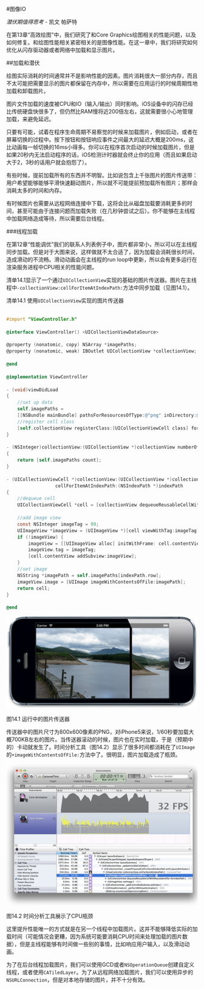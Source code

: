 #图像IO

*潜伏期值得思考* - 凯文 帕萨特

在第13章“高效绘图”中，我们研究了和Core Graphics绘图相关的性能问题，以及如何修复。和绘图性能相关紧密相关的是图像性能。在这一章中，我们将研究如何优化从闪存驱动器或者网络中加载和显示图片。

##加载和潜伏

绘图实际消耗的时间通常并不是影响性能的因素。图片消耗很大一部分内存，而且不太可能把需要显示的图片都保留在内存中，所以需要在应用运行的时候周期性地加载和卸载图片。

图片文件加载的速度被CPU和IO（输入/输出）同时影响。iOS设备中的闪存已经比传统硬盘快很多了，但仍然比RAM慢将近200倍左右，这就需要很小心地管理加载，来避免延迟。

只要有可能，试着在程序生命周期不易察觉的时候来加载图片，例如启动，或者在屏幕切换的过程中。按下按钮和按钮响应事件之间最大的延迟大概是200ms，这比动画每一帧切换的16ms小得多。你可以在程序首次启动的时候加载图片，但是如果20秒内无法启动程序的话，iOS检测计时器就会终止你的应用（而且如果启动大于2，3秒的话用户就会抱怨了）。

有些时候，提前加载所有的东西并不明智。比如说包含上千张图片的图片传送带：用户希望能够能够平滑快速翻动图片，所以就不可能提前预加载所有图片；那样会消耗太多的时间和内存。

有时候图片也需要从远程网络连接中下载，这将会比从磁盘加载要消耗更多的时间，甚至可能由于连接问题而加载失败（在几秒钟尝试之后）。你不能够在主线程中加载网络造成等待，所以需要后台线程。

###线程加载

在第12章“性能调优”我们的联系人列表例子中，图片都非常小，所以可以在主线程同步加载。但是对于大图来说，这样做就不太合适了，因为加载会消耗很长时间，造成滑动的不流畅。滑动动画会在主线程的run loop中更新，所以会有更多运行在渲染服务进程中CPU相关的性能问题。

清单14.1显示了一个通过`UICollectionView`实现的基础的图片传送器。图片在主线程中`-collectionView:cellForItemAtIndexPath:`方法中同步加载（见图14.1）。

清单14.1 使用`UICollectionView`实现的图片传送器

```objective-c

#import "ViewController.h"

@interface ViewController() <UICollectionViewDataSource>

@property (nonatomic, copy) NSArray *imagePaths;
@property (nonatomic, weak) IBOutlet UICollectionView *collectionView;

@end

@implementation ViewController

- (void)viewDidLoad
{
    //set up data
    self.imagePaths =
    [[NSBundle mainBundle] pathsForResourcesOfType:@"png" inDirectory:@"Vacation Photos"];
    //register cell class
    [self.collectionView registerClass:[UICollectionViewCell class] forCellWithReuseIdentifier:@"Cell"];
}

- (NSInteger)collectionView:(UICollectionView *)collectionView numberOfItemsInSection:(NSInteger)section
{
    return [self.imagePaths count];
}

- (UICollectionViewCell *)collectionView:(UICollectionView *)collectionView
                  cellForItemAtIndexPath:(NSIndexPath *)indexPath
{
    //dequeue cell
    UICollectionViewCell *cell = [collectionView dequeueReusableCellWithReuseIdentifier:@"Cell" forIndexPath:indexPath];
    
    //add image view
    const NSInteger imageTag = 99;
    UIImageView *imageView = (UIImageView *)[cell viewWithTag:imageTag];
    if (!imageView) {
        imageView = [[UIImageView alloc] initWithFrame: cell.contentView.bounds];
        imageView.tag = imageTag;
        [cell.contentView addSubview:imageView];
    }
    //set image
    NSString *imagePath = self.imagePaths[indexPath.row];
    imageView.image = [UIImage imageWithContentsOfFile:imagePath];
    return cell;
}

@end

```

<img src="./14.1.jpeg" alt="图14.1" title="图14.1" width="700" />

图14.1 运行中的图片传送器

传送器中的图片尺寸为800x600像素的PNG，对iPhone5来说，1/60秒要加载大概700KB左右的图片。当传送器滚动的时候，图片也在实时加载，于是（预期中的）卡动就发生了。时间分析工具（图14.2）显示了很多时间都消耗在了`UIImage`的`+imageWithContentsOfFile:`方法中了。很明显，图片加载造成了瓶颈。

<img src="./14.2.jpeg" alt="图14.2" title="图14.2" width="700" />

图14.2 时间分析工具展示了CPU瓶颈

这里提升性能唯一的方式就是在另一个线程中加载图片。这并不能够降低实际的加载时间（可能情况会更糟，因为系统可能要消耗CPU时间来处理加载的图片数据），但是主线程能够有时间做一些别的事情，比如响应用户输入，以及滑动动画。

为了在后台线程加载图片，我们可以使用GCD或者`NSOperationQueue`创建自定义线程，或者使用`CATiledLayer`。为了从远程网络加载图片，我们可以使用异步的`NSURLConnection`，但是对本地存储的图片，并不十分有效。


